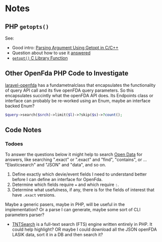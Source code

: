 # Notes

## PHP `getopts()`

See:

- Good intro: [Parsing Argument Using Getopt in C/C++](https://leimao.github.io/blog/Argument-Parser-Getopt-C/)
- Question about how to use it [answered](https://stackoverflow.com/questions/13251732/how-to-specify-an-optstring-in-the-getopt-function)
- [`getopt()` C Library Function](https://www.man7.org/linux/man-pages/man3/getopt.3.html)

## Other OpenFda PHP Code to Investigate

[laravel-openfda](https://github.com/MeisamMulla/laravel-openfda) has a fundametnalclass that encapsulates the functionality of query API call 
and its five openFDA query parameters. So this encapsulates succintly what the openFDA API does. Its Endpoints class or interface can probably be 
re-worked using an Enum, maybe an interface backed Enum?

```php
$query->search($srch)->limit($l)->?skip($s)->?count();
```

## Code Notes

### Todoes

To answer the questions below it might help to search [Open Data](https://opendata.stackexchange.com/) for answers, like searching ".exact" or 
".exact" and "find", "contains", or ... "Elasticsearch" and "JSON" and "data", and so on.

1. Define exactly which devie/event fields I need to understand better before I can define an interface for OpenFda.
2. Determine which fields require `=` and which require `:`.
3. Determine what usefulness, if any, there is for the fields of interest that have `.exact` versions.

Maybe a generic pasers, maybe in PHP, will be useful in the implementation? Or a parse I can generate, maybe some sort of CLI parameters parser?

- [TNTSearch](https://github.com/teamtnt/tntsearch) is a full-text search (FTS) engine written entirely in PHP. It could help highlight? OR maybe
I could download all the JSON openFDA LASIK data, sort it in a DB and then search it?
